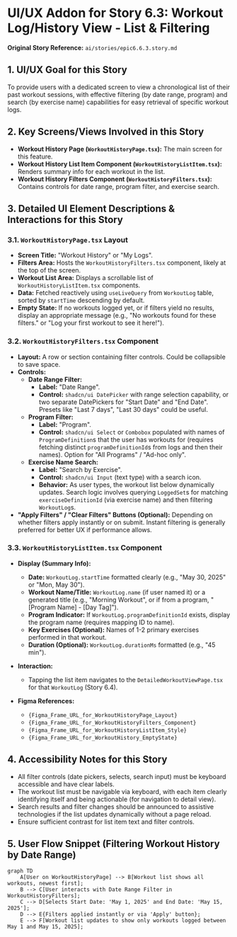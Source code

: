 # UI/UX Addon for Story 6.3: Workout Log/History View - List & Filtering

**Original Story Reference:** `ai/stories/epic6.6.3.story.md`

## 1. UI/UX Goal for this Story

To provide users with a dedicated screen to view a chronological list of their past workout sessions, with effective filtering (by date range, program) and search (by exercise name) capabilities for easy retrieval of specific workout logs.

## 2. Key Screens/Views Involved in this Story

- **Workout History Page (`WorkoutHistoryPage.tsx`):** The main screen for this feature.
- **Workout History List Item Component (`WorkoutHistoryListItem.tsx`):** Renders summary info for each workout in the list.
- **Workout History Filters Component (`WorkoutHistoryFilters.tsx`):** Contains controls for date range, program filter, and exercise search.

## 3. Detailed UI Element Descriptions & Interactions for this Story

### 3.1. `WorkoutHistoryPage.tsx` Layout

- **Screen Title:** "Workout History" or "My Logs".
- **Filters Area:** Hosts the `WorkoutHistoryFilters.tsx` component, likely at the top of the screen.
- **Workout List Area:** Displays a scrollable list of `WorkoutHistoryListItem.tsx` components.
- **Data:** Fetched reactively using `useLiveQuery` from `WorkoutLog` table, sorted by `startTime` descending by default.
- **Empty State:** If no workouts logged yet, or if filters yield no results, display an appropriate message (e.g., "No workouts found for these filters." or "Log your first workout to see it here!").

### 3.2. `WorkoutHistoryFilters.tsx` Component

- **Layout:** A row or section containing filter controls. Could be collapsible to save space.
- **Controls:**
  - **Date Range Filter:**
    - **Label:** "Date Range".
    - **Control:** `shadcn/ui DatePicker` with range selection capability, or two separate DatePickers for "Start Date" and "End Date". Presets like "Last 7 days", "Last 30 days" could be useful.
  - **Program Filter:**
    - **Label:** "Program".
    - **Control:** `shadcn/ui Select` or `Combobox` populated with names of `ProgramDefinition`s that the user has workouts for (requires fetching distinct `programDefinitionId`s from logs and then their names). Option for "All Programs" / "Ad-hoc only".
  - **Exercise Name Search:**
    - **Label:** "Search by Exercise".
    - **Control:** `shadcn/ui Input` (text type) with a search icon.
    - **Behavior:** As user types, the workout list below dynamically updates. Search logic involves querying `LoggedSet`s for matching `exerciseDefinitionId` (via exercise name) and then filtering `WorkoutLog`s.
- **"Apply Filters" / "Clear Filters" Buttons (Optional):** Depending on whether filters apply instantly or on submit. Instant filtering is generally preferred for better UX if performance allows.

### 3.3. `WorkoutHistoryListItem.tsx` Component

- **Display (Summary Info):**
  - **Date:** `WorkoutLog.startTime` formatted clearly (e.g., "May 30, 2025" or "Mon, May 30").
  - **Workout Name/Title:** `WorkoutLog.name` (if user named it) or a generated title (e.g., "Morning Workout", or if from a program, "[Program Name] - [Day Tag]").
  - **Program Indicator:** If `WorkoutLog.programDefinitionId` exists, display the program name (requires mapping ID to name).
  - **Key Exercises (Optional):** Names of 1-2 primary exercises performed in that workout.
  - **Duration (Optional):** `WorkoutLog.durationMs` formatted (e.g., "45 min").
- **Interaction:**

  - Tapping the list item navigates to the `DetailedWorkoutViewPage.tsx` for that `WorkoutLog` (Story 6.4).

- **Figma References:**
  - `{Figma_Frame_URL_for_WorkoutHistoryPage_Layout}`
  - `{Figma_Frame_URL_for_WorkoutHistoryFilters_Component}`
  - `{Figma_Frame_URL_for_WorkoutHistoryListItem_Style}`
  - `{Figma_Frame_URL_for_WorkoutHistory_EmptyState}`

## 4. Accessibility Notes for this Story

- All filter controls (date pickers, selects, search input) must be keyboard accessible and have clear labels.
- The workout list must be navigable via keyboard, with each item clearly identifying itself and being actionable (for navigation to detail view).
- Search results and filter changes should be announced to assistive technologies if the list updates dynamically without a page reload.
- Ensure sufficient contrast for list item text and filter controls.

## 5. User Flow Snippet (Filtering Workout History by Date Range)

```mermaid
graph TD
    A[User on WorkoutHistoryPage] --> B[Workout list shows all workouts, newest first];
    B --> C[User interacts with Date Range Filter in WorkoutHistoryFilters];
    C --> D[Selects Start Date: 'May 1, 2025' and End Date: 'May 15, 2025'];
    D --> E{Filters applied instantly or via 'Apply' button};
    E --> F[Workout list updates to show only workouts logged between May 1 and May 15, 2025];
```
